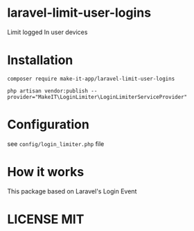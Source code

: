 # laravel-limit-user-logins
Limit logged In user devices

# Installation

`composer require make-it-app/laravel-limit-user-logins`

`php artisan vendor:publish --provider="MakeIT\LoginLimiter\LoginLimiterServiceProvider"`

# Configuration

see `config/login_limiter.php` file

# How it works

This package based on Laravel's Login Event

# LICENSE MIT
